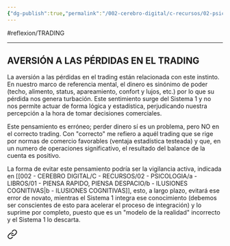 ```yaml
---
{"dg-publish":true,"permalink":"/002-cerebro-digital/c-recursos/02-psicologia/a-libros/01-piensa-rapido-piensa-despacio/a1b1-aversion-a-las-perdidas-en-el-trading/"}
---
```


#reflexion/TRADING 

---
## AVERSIÓN A LAS PÉRDIDAS EN EL TRADING

La aversión a las pérdidas en el trading están relacionada con este instinto. En nuestro marco de referencia mental, el dinero es sinónimo de poder (techo, alimento, status, apareamiento, confort y lujos, etc.) por lo que su pérdida nos genera turbación. Este sentimiento surge del Sistema 1 y no nos permite actuar de forma lógica y estadística, perjudicando nuestra percepción a la hora de tomar decisiones comerciales.

Este pensamiento es erróneo; perder dinero sí es un problema, pero NO en el correcto trading. Con "correcto" me refiero a aquél trading que se rige por normas de comercio favorables (ventaja estadística testeada) y que, en un numero de operaciones significativo, el resultado del balance de la cuenta es positivo.

La forma de evitar este pensamiento podría ser la vigilancia activa, indicada en [[002 - CEREBRO DIGITAL/C - RECURSOS/02 - PSICOLOGIA/a - LIBROS/01 - PIENSA RAPIDO, PIENSA DESPACIO/b - ILUSIONES COGNITIVAS\|b - ILUSIONES COGNITIVAS]], esto, a largo plazo, evitará ese error de novato, mientras el Sistema 1 integra ese conocimiento (debemos ser conscientes de esto para acelerar el proceso de integración) y lo suprime por completo, puesto que es un "modelo de la realidad"  incorrecto y el Sistema 1 lo descarta.


<div class="transclusion internal-embed is-loaded"><a class="markdown-embed-link" href="/002-cerebro-digital/c-recursos/02-psicologia/a-libros/01-piensa-rapido-piensa-despacio/a2-sistema-2/#2b8863" aria-label="Open link"><svg xmlns="http://www.w3.org/2000/svg" width="24" height="24" viewBox="0 0 24 24" fill="none" stroke="currentColor" stroke-width="2" stroke-linecap="round" stroke-linejoin="round" class="svg-icon lucide-link"><path d="M10 13a5 5 0 0 0 7.54.54l3-3a5 5 0 0 0-7.07-7.07l-1.72 1.71"></path><path d="M14 11a5 5 0 0 0-7.54-.54l-3 3a5 5 0 0 0 7.07 7.07l1.71-1.71"></path></svg></a><div class="markdown-embed">





</div></div>
